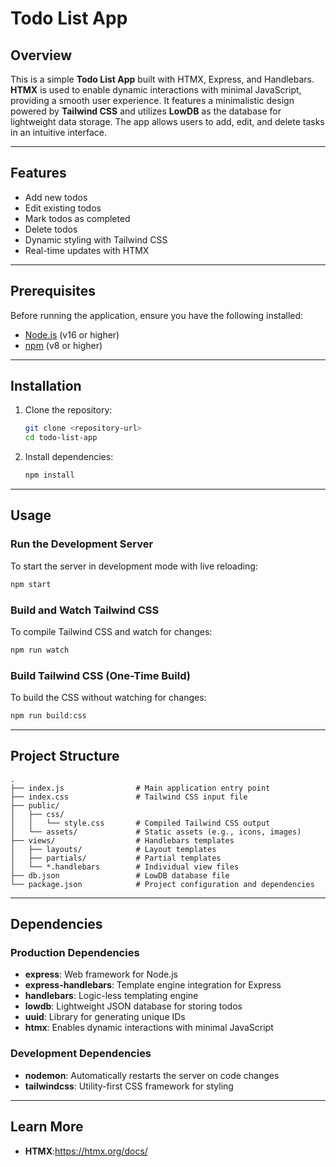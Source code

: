 # Todo List App

## Overview

This is a simple **Todo List App** built with HTMX, Express, and Handlebars. **HTMX** is used to enable dynamic interactions with minimal JavaScript, providing a smooth user experience. It features a minimalistic design powered by **Tailwind CSS** and utilizes **LowDB** as the database for lightweight data storage. The app allows users to add, edit, and delete tasks in an intuitive interface.

---

## Features

- Add new todos
- Edit existing todos
- Mark todos as completed
- Delete todos
- Dynamic styling with Tailwind CSS
- Real-time updates with HTMX

---

## Prerequisites

Before running the application, ensure you have the following installed:

- [Node.js](https://nodejs.org/) (v16 or higher)
- [npm](https://www.npmjs.com/) (v8 or higher)

---

## Installation

1. Clone the repository:

   ```bash
   git clone <repository-url>
   cd todo-list-app
   ```

2. Install dependencies:
   ```bash
   npm install
   ```

---

## Usage

### Run the Development Server

To start the server in development mode with live reloading:

```bash
npm start
```

### Build and Watch Tailwind CSS

To compile Tailwind CSS and watch for changes:

```bash
npm run watch
```

### Build Tailwind CSS (One-Time Build)

To build the CSS without watching for changes:

```bash
npm run build:css
```

---

## Project Structure

```
.
├── index.js                # Main application entry point
├── index.css               # Tailwind CSS input file
├── public/
│   ├── css/
│   │   └── style.css       # Compiled Tailwind CSS output
│   └── assets/             # Static assets (e.g., icons, images)
├── views/                  # Handlebars templates
│   ├── layouts/            # Layout templates
│   ├── partials/           # Partial templates
│   └── *.handlebars        # Individual view files
├── db.json                 # LowDB database file
└── package.json            # Project configuration and dependencies
```

---

## Dependencies

### Production Dependencies

- **express**: Web framework for Node.js
- **express-handlebars**: Template engine integration for Express
- **handlebars**: Logic-less templating engine
- **lowdb**: Lightweight JSON database for storing todos
- **uuid**: Library for generating unique IDs
- **htmx**: Enables dynamic interactions with minimal JavaScript

### Development Dependencies

- **nodemon**: Automatically restarts the server on code changes
- **tailwindcss**: Utility-first CSS framework for styling

---

## Learn More

- **HTMX**:https://htmx.org/docs/
